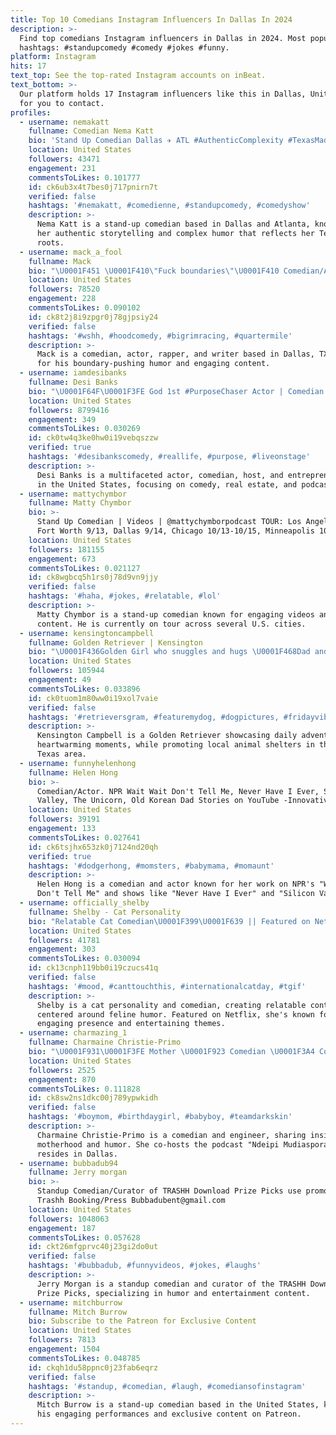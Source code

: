 ```yaml
---
title: Top 10 Comedians Instagram Influencers In Dallas In 2024
description: >-
  Find top comedians Instagram influencers in Dallas in 2024. Most popular
  hashtags: #standupcomedy #comedy #jokes #funny.
platform: Instagram
hits: 17
text_top: See the top-rated Instagram accounts on inBeat.
text_bottom: >-
  Our platform holds 17 Instagram influencers like this in Dallas, United States
  for you to contact.
profiles:
  - username: nemakatt
    fullname: Comedian Nema Katt
    bio: 'Stand Up Comedian Dallas ✈️ ATL #AuthenticComplexity #TexasMade'
    location: United States
    followers: 43471
    engagement: 231
    commentsToLikes: 0.101777
    id: ck6ub3x4t7bes0j717pnirn7t
    verified: false
    hashtags: '#nemakatt, #comedienne, #standupcomedy, #comedyshow'
    description: >-
      Nema Katt is a stand-up comedian based in Dallas and Atlanta, known for
      her authentic storytelling and complex humor that reflects her Texas
      roots.
  - username: mack_a_fool
    fullname: Mack
    bio: "\U0001F451 \U0001F410\"Fuck boundaries\"\U0001F410 Comedian/Actor/Rapper/Writer \U0001F4CDDallas,TX \U0001F4D6DM for Booking ⬇️MERCH BELOW⬇️"
    location: United States
    followers: 78520
    engagement: 228
    commentsToLikes: 0.090102
    id: ck8t2j8i9zpgr0j78gjpsiy24
    verified: false
    hashtags: '#wshh, #hoodcomedy, #bigrimracing, #quartermile'
    description: >-
      Mack is a comedian, actor, rapper, and writer based in Dallas, TX, known
      for his boundary-pushing humor and engaging content.
  - username: iamdesibanks
    fullname: Desi Banks
    bio: "\U0001F64F\U0001F3FE God 1st #PurposeChaser Actor | Comedian | Host | Entrepreneur Real Estate\U0001F3E0 @desibdesigns Podcast \U0001F399️ @higd_podcast"
    location: United States
    followers: 8799416
    engagement: 349
    commentsToLikes: 0.030269
    id: ck0tw4q3ke0hw0i19vebqszzw
    verified: true
    hashtags: '#desibankscomedy, #reallife, #purpose, #liveonstage'
    description: >-
      Desi Banks is a multifaceted actor, comedian, host, and entrepreneur based
      in the United States, focusing on comedy, real estate, and podcasting.
  - username: mattychymbor
    fullname: Matty Chymbor
    bio: >-
      Stand Up Comedian | Videos | @mattychymborpodcast TOUR: Los Angeles 8/26,
      Fort Worth 9/13, Dallas 9/14, Chicago 10/13-10/15, Minneapolis 10/20
    location: United States
    followers: 181155
    engagement: 673
    commentsToLikes: 0.021127
    id: ck8wgbcq5h1rs0j78d9vn9jjy
    verified: false
    hashtags: '#haha, #jokes, #relatable, #lol'
    description: >-
      Matty Chymbor is a stand-up comedian known for engaging videos and podcast
      content. He is currently on tour across several U.S. cities.
  - username: kensingtoncampbell
    fullname: Golden Retriever | Kensington
    bio: "\U0001F436Golden Girl who snuggles and hugs \U0001F468Dad and Me, follow and see ❤️Support your local animal shelter \U0001F1FA\U0001F1F8Made in the USA | Dallas, Texas"
    location: United States
    followers: 105944
    engagement: 49
    commentsToLikes: 0.033896
    id: ck0tuom1m80ww0i19xol7vaie
    verified: false
    hashtags: '#retrieversgram, #featuremydog, #dogpictures, #fridayvibe'
    description: >-
      Kensington Campbell is a Golden Retriever showcasing daily adventures and
      heartwarming moments, while promoting local animal shelters in the Dallas,
      Texas area.
  - username: funnyhelenhong
    fullname: Helen Hong
    bio: >-
      Comedian/Actor. NPR Wait Wait Don't Tell Me, Never Have I Ever, Silicon
      Valley, The Unicorn, Old Korean Dad Stories on YouTube -Innovative Artists
    location: United States
    followers: 39191
    engagement: 133
    commentsToLikes: 0.027641
    id: ck6tsjhx653zk0j7124nd20qh
    verified: true
    hashtags: '#dodgerhong, #momsters, #babymama, #momaunt'
    description: >-
      Helen Hong is a comedian and actor known for her work on NPR's "Wait Wait
      Don't Tell Me" and shows like "Never Have I Ever" and "Silicon Valley."
  - username: officially_shelby
    fullname: Shelby - Cat Personality
    bio: "Relatable Cat Comedian\U0001F399\U0001F639 || Featured on Netflix❗️a TV show in the U.K. & USA Today + Voyage Dallas! ￼\U0001F30E Owner: @erinseilhan || Dallas, TX || DM me! \U0001F4E7"
    location: United States
    followers: 41781
    engagement: 303
    commentsToLikes: 0.030094
    id: ck13cnph119bb0i19czucs41q
    verified: false
    hashtags: '#mood, #canttouchthis, #internationalcatday, #tgif'
    description: >-
      Shelby is a cat personality and comedian, creating relatable content
      centered around feline humor. Featured on Netflix, she's known for her
      engaging presence and entertaining themes.
  - username: charmazing_1
    fullname: Charmaine Christie-Primo
    bio: "\U0001F931\U0001F3FE Mother \U0001F923 Comedian \U0001F3A4 Cohost @ndeipi_mudiaspora \U0001F469\U0001F3FF‍\U0001F4BB Engineer \U0001F469‍\U0001F467‍\U0001F466Guyana \U0001F1EC\U0001F1FE \U0001F3E0 Montreal, Canada\U0001F1E8\U0001F1E6 \U0001F4CD Dallas \U0001F1FA\U0001F1F8 ♈TeamAries"
    location: United States
    followers: 2525
    engagement: 870
    commentsToLikes: 0.111828
    id: ck8sw2ns1dkc00j789ypwkidh
    verified: false
    hashtags: '#boymom, #birthdaygirl, #babyboy, #teamdarkskin'
    description: >-
      Charmaine Christie-Primo is a comedian and engineer, sharing insights on
      motherhood and humor. She co-hosts the podcast "Ndeipi Mudiaspora" and
      resides in Dallas.
  - username: bubbadub94
    fullname: Jerry morgan
    bio: >-
      Standup Comedian/Curator of TRASHH Download Prize Picks use promo code
      Trashh Booking/Press Bubbadubent@gmail.com
    location: United States
    followers: 1048063
    engagement: 187
    commentsToLikes: 0.057628
    id: ckt26mfgprvc40j23gi2do0ut
    verified: false
    hashtags: '#bubbadub, #funnyvideos, #jokes, #laughs'
    description: >-
      Jerry Morgan is a standup comedian and curator of the TRASHH Download
      Prize Picks, specializing in humor and entertainment content.
  - username: mitchburrow
    fullname: Mitch Burrow
    bio: Subscribe to the Patreon for Exclusive Content
    location: United States
    followers: 7813
    engagement: 1504
    commentsToLikes: 0.048785
    id: ckqh1du58ppnc0j23fab6eqrz
    verified: false
    hashtags: '#standup, #comedian, #laugh, #comediansofinstagram'
    description: >-
      Mitch Burrow is a stand-up comedian based in the United States, known for
      his engaging performances and exclusive content on Patreon.
---
```



